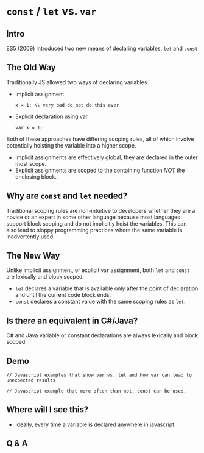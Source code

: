 # `const` / `let` vs. `var`
## Intro

ES5 (2009) introduced two new means of declaring variables, `let` and `const`

## The Old Way

Traditionally JS allowed two ways of declaring variables
- Implicit assignment 
  ```
  x = 1; \\ very bad do not do this ever
  ``` 
- Explicit declaration using var
  ```
  var x = 1;
  ```

Both of these approaches have differing scoping rules, all of which involve potentially hoisting the variable into a higher scope.
  - Implicit assignments are effectively global, they are declared in the outer most scope.
  - Explicit assignments are scoped to the containing function *NOT* the enclosing block.

## Why are `const` and `let` needed?

  Traditional scoping rules are non-intuitive to developers whether they are a novice or an expert in some other language because most languages support block scoping and do not implicitly hoist the variables. This can also lead to sloppy programming practices where the same variable is inadvertently used. 

## The New Way

  Unlike implicit assignment, or explicit `var` assignment, both `let` and `const` are lexically and block scoped.

  - `let` declares a variable that is available only after the point of declaration and until the current code block ends.
  - `const` declares a constant value with the same scoping rules as `let`.

## Is there an equivalent in C#/Java?

  C# and Java variable or constant declarations are always lexically and block scoped.

## Demo

  ```
  // Javascript examples that show var vs. let and how var can lead to unexpected results
  ```
  ```
  // Javascript example that more often than not, const can be used.
  ```

## Where will I see this?

  - Ideally, every time a variable is declared anywhere in javascript.

## Q & A
